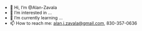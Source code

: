 - 👋 Hi, I’m @Alan-Zavala
- 👀 I’m interested in ...
- 🌱 I’m currently learning ...
- 📫 How to reach me: alan.j.zavala@gmail.com, 830-357-0636

<!---
Alan-Zavala/Alan-Zavala is a ✨ special ✨ repository because its `README.md` (this file) appears on your GitHub profile.
You can click the Preview link to take a look at your changes.
--->

